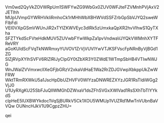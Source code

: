 Vm0wd2QyVkZOVWRpUm1SWFYwZG9WbGx0ZUV0WFJteFZVMnhPVjAxV2JETlhh
MUpUVmpGYWRHVkliRmhoCk1rMHhWbXBHWVdSSFZrbGpSbVJYQ2sweWFIbFdi
VEI0VXpGSmVWUnJiR2xTYlZKWVEyc3dlRk5zUmxkaQpXR2hvVlhwS1QyTXha
SFZTYkdScFVteHdkMUV5ZUVwbFYwWkpZa1pvVndwaVJYQkVWMnhXYTFReVRY
aGoKUldScFVqTkNWRmxyYUVOV1ZrVjVUVlYwVTJKSFVscFpNRnByVjBGd1ZG
SlZjRVpXYlhSVFV6RlZlRlJyClpGY0tZbXR3Y0ZWdE1WTmpSbHB4VTIwNWJG
WnJWalZVVmxwcllXeGFjbGRzV2xkaVdHaE1Wa2RrZDJGVwpXbkppUkZwWFRW
WktTRmRXWkU5a1JscHpDbUZHVFV0WlYzaDNWREZXYzJGR1RsTldiWGg2VjJ0
U1UyRXgKU25SbFJuQllWMGhDZWxaV1dsZFhSVGxXWlVad1RsSXhTbTlYYkdS
clpHeE5lUXBWYkdoc1VqSjBURkV5Ck1XOU5WMUp1VUZRd1MwTnVUbnBaVVQw
OUNncHJkV1U9CgpzZHU=

qei
